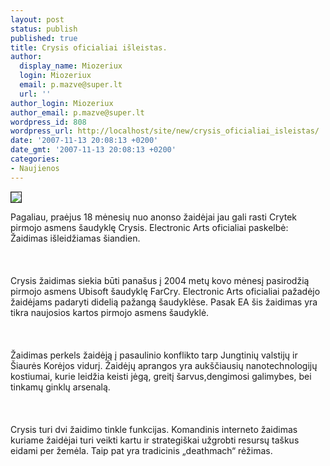 ```yaml
---
layout: post
status: publish
published: true
title: Crysis oficialiai išleistas.
author:
  display_name: Miozeriux
  login: Miozeriux
  email: p.mazve@super.lt
  url: ''
author_login: Miozeriux
author_email: p.mazve@super.lt
wordpress_id: 808
wordpress_url: http://localhost/site/new/crysis_oficialiai_isleistas/
date: '2007-11-13 20:08:13 +0200'
date_gmt: '2007-11-13 20:08:13 +0200'
categories:
- Naujienos
---
```

<div class="imgright"><img src="http://www.crysis-game.info/graphics/4.jpg" border="1"></div>
<p>Pagaliau, praėjus 18 mėnesių nuo anonso žaidėjai jau gali rasti Crytek pirmojo asmens šaudyklę Crysis. Electronic Arts oficialiai paskelbė: Žaidimas išleidžiamas šiandien.<br />
<br><br />
<br>Crysis žaidimas siekia būti panašus į 2004 metų kovo mėnesį pasirodžią pirmojo asmens Ubisoft šaudyklę FarCry. Electronic Arts oficialiai pažadėjo žaidėjams padaryti didelią pažangą šaudyklėse. Pasak EA šis žaidimas yra tikra naujosios kartos pirmojo asmens šaudyklė.<br />
<br><br />
<br>Žaidimas perkels žaidėją į pasaulinio konflikto tarp Jungtinių valstijų ir Šiaurės Korėjos vidurį. Žaidėjų aprangos yra aukščiausių nanotechnologijų kostiumai, kurie leidžia keisti jėgą, greitį  šarvus,dengimosi galimybes, bei tinkamų ginklų arsenalą.<br />
<br><br />
<br>Crysis turi dvi žaidimo tinkle funkcijas. Komandinis interneto žaidimas kuriame žaidėjai turi veikti kartu ir strategiškai užgrobti resursų taškus eidami per žemėla. Taip pat yra tradicinis „deathmach“ rėžimas.<br />
<br><br />
<br></p>
